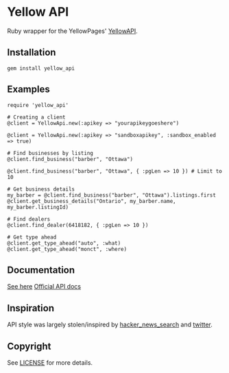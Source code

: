 # Yellow API

Ruby wrapper for the YellowPages' [YellowAPI](http://www.yellowapi.com).

## Installation
    gem install yellow_api

## Examples

    require 'yellow_api'
    
    # Creating a client
    @client = YellowApi.new(:apikey => "yourapikeygoeshere")
    
    @client = YellowApi.new(:apikey => "sandboxapikey", :sandbox_enabled => true)

    # Find businesses by listing
    @client.find_business("barber", "Ottawa")

    @client.find_business("barber", "Ottawa", { :pgLen => 10 }) # Limit to 10

    # Get business details
    my_barber = @client.find_business("barber", "Ottawa").listings.first
    @client.get_business_details("Ontario", my_barber.name, my_barber.listingId)

    # Find dealers
    @client.find_dealer(6418182, { :pgLen => 10 })

    # Get type ahead
    @client.get_type_ahead("auto", :what)
    @client.get_type_ahead("monct", :where)

## Documentation
[See here](http://rdoc.info/github/ianbishop/yellow_api/master/YellowApi)
[Official API docs](http://www.yellowapi.com/docs/places)

## Inspiration
API style was largely stolen/inspired by [hacker_news_search](https://github.com/ryanatwork/hacker_news_search) and [twitter](https://github.com/jnunemaker/twitter).

## Copyright
See [LICENSE](https://github.com/ianbishop/yellow_api/blob/master/LICENSE.md) for more details.
